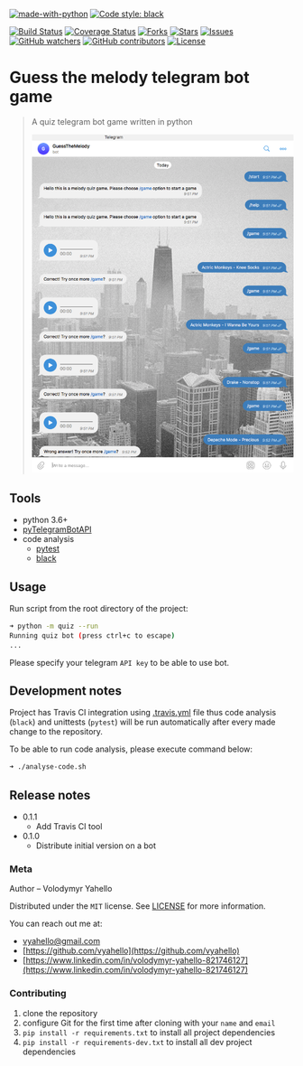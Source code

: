 [![made-with-python](https://img.shields.io/badge/Made%20with-Python-1f425f.svg)](https://www.python.org/)
[![Code style: black](https://img.shields.io/badge/code%20style-black-000000.svg)](https://github.com/psf/black)

[![Build Status](https://travis-ci.org/vyahello/guess-the-melody-bot.svg?branch=master)](https://travis-ci.org/vyahello/guess-the-melody-bot)
[![Coverage Status](https://coveralls.io/repos/github/vyahello/guess-the-melody-bot/badge.svg?branch=master)](https://coveralls.io/github/vyahello/guess-the-melody-bot?branch=master)
[![Forks](https://img.shields.io/github/forks/vyahello/guess-the-melody-bot)](https://github.com/vyahello/guess-the-melody-bot/network/members)
[![Stars](https://img.shields.io/github/stars/vyahello/guess-the-melody-bot)](https://github.com/vyahello/guess-the-melody-bot/stargazers)
[![Issues](https://img.shields.io/github/issues/vyahello/guess-the-melody-bot)](https://github.com/vyahello/guess-the-melody-bot/issues)
[![GitHub watchers](https://img.shields.io/github/watchers/vyahello/guess-the-melody-bot.svg)](https://GitHub.com/vyahello/guess-the-melody-bot/graphs/watchers/)
[![GitHub contributors](https://img.shields.io/github/contributors/vyahello/guess-the-melody-bot.svg)](https://GitHub.com/vyahello/guess-the-melody-bot/graphs/contributors/)
[![License](https://img.shields.io/badge/license-MIT-green.svg)](LICENSE.md)

# Guess the melody telegram bot game
> A quiz telegram bot game written in python
>
> ![Screenshot](quiz/demo/bot.png)

## Tools
- python 3.6+
- [pyTelegramBotAPI](https://github.com/eternnoir/pyTelegramBotAPI)
- code analysis
  - [pytest](https://pypi.org/project/pytest/)
  - [black](https://black.readthedocs.io/en/stable/)

## Usage
Run script from the root directory of the project:
```bash
➜ python -m quiz --run
Running quiz bot (press ctrl+c to escape)
...
```
Please specify your telegram `API key` to be able to use bot.

## Development notes

Project has Travis CI integration using [.travis.yml](.travis.yml) file thus code analysis (`black`) and unittests (`pytest`) will be run automatically
after every made change to the repository.

To be able to run code analysis, please execute command below:
```bash
➜ ./analyse-code.sh
```

## Release notes

* 0.1.1
  * Add Travis CI tool
* 0.1.0
  * Distribute initial version on a bot

### Meta

Author – Volodymyr Yahello

Distributed under the `MIT` license. See [LICENSE](LICENSE.md) for more information.

You can reach out me at:
* [vyahello@gmail.com](vyahello@gmail.com)
* [https://github.com/vyahello](https://github.com/vyahello)
* [https://www.linkedin.com/in/volodymyr-yahello-821746127](https://www.linkedin.com/in/volodymyr-yahello-821746127)

### Contributing
1. clone the repository
2. configure Git for the first time after cloning with your `name` and `email`
3. `pip install -r requirements.txt` to install all project dependencies
4. `pip install -r requirements-dev.txt` to install all dev project dependencies
